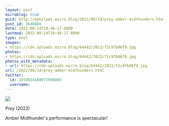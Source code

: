 ```yaml
---
layout: post
microblog: true
guid: http://mphilpot.micro.blog/2022/08/14/prey-amber-midthunders.html
post_id: 1646808
date: 2022-08-14T19:48:17-0800
lastmod: 2022-08-14T19:48:17-0800
type: post
images:
- https://cdn.uploads.micro.blog/64442/2022/f2c97b06f9.jpg
photos:
- https://cdn.uploads.micro.blog/64442/2022/f2c97b06f9.jpg
photos_with_metadata:
- url: https://cdn.uploads.micro.blog/64442/2022/f2c97b06f9.jpg
url: /2022/08/14/prey-amber-midthunders.html
twitter:
  id: 1559024160872996865
  username: 
---
```

![](https://micro.markphilpot.com/uploads/2022/f2c97b06f9.jpg)

*Prey* (2022)

Amber Midthunder's performance is spectacular!

